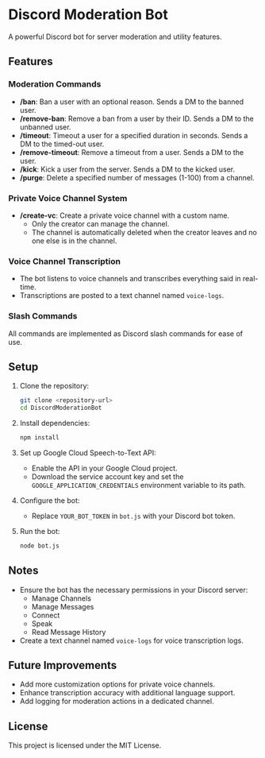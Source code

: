 # Discord Moderation Bot

A powerful Discord bot for server moderation and utility features.

## Features

### Moderation Commands
- **/ban**: Ban a user with an optional reason. Sends a DM to the banned user.
- **/remove-ban**: Remove a ban from a user by their ID. Sends a DM to the unbanned user.
- **/timeout**: Timeout a user for a specified duration in seconds. Sends a DM to the timed-out user.
- **/remove-timeout**: Remove a timeout from a user. Sends a DM to the user.
- **/kick**: Kick a user from the server. Sends a DM to the kicked user.
- **/purge**: Delete a specified number of messages (1-100) from a channel.

### Private Voice Channel System
- **/create-vc**: Create a private voice channel with a custom name.
  - Only the creator can manage the channel.
  - The channel is automatically deleted when the creator leaves and no one else is in the channel.

### Voice Channel Transcription
- The bot listens to voice channels and transcribes everything said in real-time.
- Transcriptions are posted to a text channel named `voice-logs`.

### Slash Commands
All commands are implemented as Discord slash commands for ease of use.

## Setup

1. Clone the repository:
   ```bash
   git clone <repository-url>
   cd DiscordModerationBot
   ```

2. Install dependencies:
   ```bash
   npm install
   ```

3. Set up Google Cloud Speech-to-Text API:
   - Enable the API in your Google Cloud project.
   - Download the service account key and set the `GOOGLE_APPLICATION_CREDENTIALS` environment variable to its path.

4. Configure the bot:
   - Replace `YOUR_BOT_TOKEN` in `bot.js` with your Discord bot token.

5. Run the bot:
   ```bash
   node bot.js
   ```

## Notes

- Ensure the bot has the necessary permissions in your Discord server:
  - Manage Channels
  - Manage Messages
  - Connect
  - Speak
  - Read Message History
- Create a text channel named `voice-logs` for voice transcription logs.

## Future Improvements
- Add more customization options for private voice channels.
- Enhance transcription accuracy with additional language support.
- Add logging for moderation actions in a dedicated channel.

## License

This project is licensed under the MIT License.
